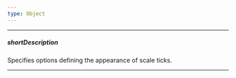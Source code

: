 ```yaml
---
type: Object
---
```

---
##### shortDescription
Specifies options defining the appearance of scale ticks.

---
